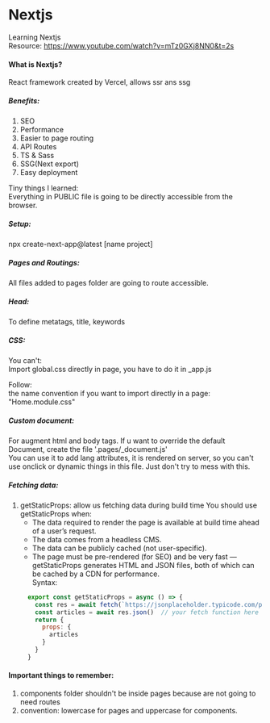 # Nextjs
  Learning Nextjs \
  Resource: https://www.youtube.com/watch?v=mTz0GXj8NN0&t=2s 

#### What is Nextjs?
React framework created by Vercel, allows ssr ans ssg 

##### Benefits: 
1. SEO
2. Performance
3. Easier to page routing
4. API Routes
5. TS & Sass
6. SSG(Next export)
7. Easy deployment

Tiny things I learned: \
Everything in PUBLIC file is going to be directly accessible from the browser.

##### Setup:
  npx create-next-app@latest [name project]

##### Pages and Routings:
  All files added to pages folder are going to route accessible.
  
##### Head:
  To define metatags, title, keywords 

##### CSS:
  You can't: \
  Import global.css directly in page, you have to do it in _app.js 

  Follow: \
  the name convention if you want to import directly in a page: "Home.module.css" 
  
##### Custom document:
  For augment html and body tags. If u want to override the default Document, create the file '.pages/_document.js' \
  You can use it to add lang attributes, it is rendered on server, so you can't use onclick or dynamic things in this file. Just don't try to mess with this.
 
 ##### Fetching data:
  1. getStaticProps: allow us fetching data during build time
      You should use getStaticProps when:
        - The data required to render the page is available at build time ahead of a user’s request.
        - The data comes from a headless CMS.
        - The data can be publicly cached (not user-specific).
        - The page must be pre-rendered (for SEO) and be very fast — getStaticProps generates HTML and JSON files, both of which can be cached by a CDN for performance. \
      Syntax: 
      ```js
        export const getStaticProps = async () => {	
          const res = await fetch(`https://jsonplaceholder.typicode.com/posts?_limit=6`)
          const articles = await res.json()  // your fetch function here 
          return {
            props: {
              articles
            }
          }
        }
      ```

#### Important things to remember:
1. components folder shouldn't be inside pages because are not going to need routes
2. convention: lowercase for pages and uppercase for components.
